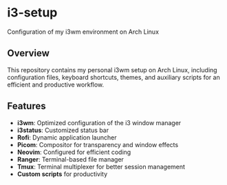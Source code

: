 # i3-setup

Configuration of my i3wm environment on Arch Linux

## Overview
This repository contains my personal i3wm setup on Arch Linux, including configuration files, keyboard shortcuts, themes, and auxiliary scripts for an efficient and productive workflow.

## Features
- **i3wm**: Optimized configuration of the i3 window manager
- **i3status**: Customized status bar
- **Rofi**: Dynamic application launcher
- **Picom**: Compositor for transparency and window effects
- **Neovim**: Configured for efficient coding
- **Ranger**: Terminal-based file manager
- **Tmux**: Terminal multiplexer for better session management
- **Custom scripts** for productivity
